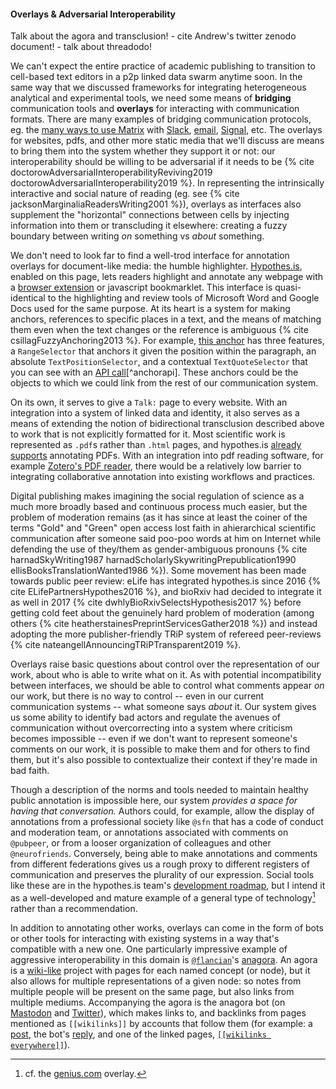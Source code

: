 #### Overlays & Adversarial Interoperability

<div class="draft-text">
	Talk about the agora and transclusion!
	- cite Andrew's twitter zenodo document!
	- talk about threadodo!
</div>

We can't expect the entire practice of academic publishing to transition to cell-based text editors in a p2p linked data swarm anytime soon. In the same way that we discussed frameworks for integrating heterogeneous analytical and experimental tools, we need some means of **bridging** communication tools and **overlays** for interacting with communication formats. There are many examples of bridging communication protocols, eg. the [many ways to use Matrix](https://matrix.org/bridges/) with [Slack](https://matrix.org/bridges/#slack), [email](https://matrix.org/bridges/#email), [Signal](https://matrix.org/bridges/#signal), etc. The overlays for websites, pdfs, and other more static media that we'll discuss are means to bring them into the system whether they support it or not: our interoperability should be willing to be adversarial if it needs to be {% cite doctorowAdversarialInteroperabilityReviving2019 doctorowAdversarialInteroperability2019 %}. In representing the intrinsically interactive and social nature of reading (eg. see {% cite jacksonMarginaliaReadersWriting2001 %}), overlays as interfaces also supplement the "horizontal" connections between cells by injecting information into them or transcluding it elsewhere: creating a fuzzy boundary between writing *on* something vs *about* something. 

We don't need to look far to find a well-trod interface for annotation overlays for document-like media: the humble highlighter. [Hypothes.is](https://hypothes.is), enabled on this page, lets readers highlight and annotate any webpage with a [browser extension](https://chrome.google.com/webstore/detail/hypothesis-web-pdf-annota/bjfhmglciegochdpefhhlphglcehbmek) or javascript bookmarklet. This interface is quasi-identical to the highlighting and review tools of Microsoft Word and Google Docs used for the same purpose. At its heart is a system for making anchors, references to specific places in a text, and the means of matching them even when the text changes or the reference is ambiguous {% cite csillagFuzzyAnchoring2013 %}. For example, [this anchor](https://hypothes.is/a/oLw4uk7_Eeyt5N-FVlE3fw) has three features, a `RangeSelector` that anchors it given the position within the paragraph, an absolute `TextPositionSelector`, and a contextual `TextQuoteSelector` that you can see with an [API call](https://api.hypothes.is/api/annotations/oLw4uk7_Eeyt5N-FVlE3fw)[^anchorapi]. These anchors could be the objects to which we could link from the rest of our communication system.

On its own, it serves to give a `Talk:` page to every website. With an integration into a system of linked data and identity, it also serves as a means of extending the notion of bidirectional transclusion described above to work that is not explicitly formatted for it. Most scientific work is represented as `.pdf`s rather than `.html` pages, and hypothes.is [already supports](https://web.hypothes.is/help/annotating-locally-saved-pdfs/) annotating PDFs. With an integration into pdf reading software, for example [Zotero's PDF reader](https://www.zotero.org/support/pdf_reader_preview), there would be a relatively low barrier to integrating collaborative annotation into existing workflows and practices.

Digital publishing makes imagining the social regulation of science as a much more broadly based and continuous process much easier, but the problem of moderation remains (as it has since at least the coiner of the terms "Gold" and "Green" open access lost faith in ahierarchical scientific communication after someone said poo-poo words at him on Internet while defending the use of they/them as gender-ambiguous pronouns {% cite harnadSkyWriting1987 harnadScholarlySkywritingPrepublication1990 ellisBooksTranslationWanted1986 %}). Some movement has been made towards public peer review: eLife has integrated hypothes.is since 2016 {% cite ELifePartnersHypothes2016 %}, and bioRxiv had decided to integrate it as well in 2017 {% cite dwhlyBioRxivSelectsHypothesis2017 %} before getting cold feet about the genuinely hard problem of moderation (among others {% cite heatherstainesPreprintServicesGather2018 %}) and instead adopting the more publisher-friendly TRiP system of refereed peer-reviews {% cite nateangellAnnouncingTRiPTransparent2019 %}.

Overlays raise basic questions about control over the representation of our work, about who is able to write what on it. As with potential incompatibility between interfaces, we should be able to control what comments appear *on* our work, but there is no way to control -- even in our current communication systems -- what someone says *about* it. Our system gives us some ability to identify bad actors and regulate the avenues of communication without overcorrecting into a system where criticism becomes impossible -- even if we don't want to represent someone's comments on our work, it is possible to make them and for others to find them, but it's also possible to contextualize their context if they're made in bad faith. 

Though a description of the norms and tools needed to maintain healthy public annotation is impossible here, our system *provides a space for having that conversation.* Authors could, for example, allow the display of annotations from a professional society like `@sfn` that has a code of conduct and moderation team, or annotations associated with comments on `@pubpeer`, or from a looser organization of colleagues and other `@neurofriends`. Conversely, being able to make annotations and comments from different federations gives us a rough proxy to different registers of communication and preserves the plurality of our expression. Social tools like these are in the hypothes.is team's [development roadmap](https://web.archive.org/web/20211015213849/https://github.com/hypothesis/product-backlog/projects/6), but I intend it as a well-developed and mature example of a general type of technology[^genius] rather than a recommendation. 

In addition to annotating other works, overlays can come in the form of bots or other tools for interacting with existing systems in a way that's compatible with a new one. One particularly impressive example of aggressive interoperability in this domain is [`@flancian`](https://flancia.org/)'s [anagora](https://anagora.org/). An agora is a [wiki-like](https://anagora.org/wiki-like) project with pages for each named concept (or node), but it also allows for multiple representations of a given node: so notes from multiple people will be present on the same page, but also links from multiple mediums. Accompanying the agora is the anagora bot (on [Mastodon](https://botsin.space/@agora) and [Twitter](https://twitter.com/an_agora)), which makes links to, and backlinks from pages mentioned as `[[wikilinks]]` by accounts that follow them (for example: a [post](https://social.coop/@jonny/108621001205679783), the bot's [reply](https://botsin.space/@agora/108621001318792297), and one of the linked pages, [`[[wikilinks everywhere]]`](https://anagora.org/Wikilinks+Everywhere)).   


[^genius]: cf. the [genius.com](https://genius.com) overlay.